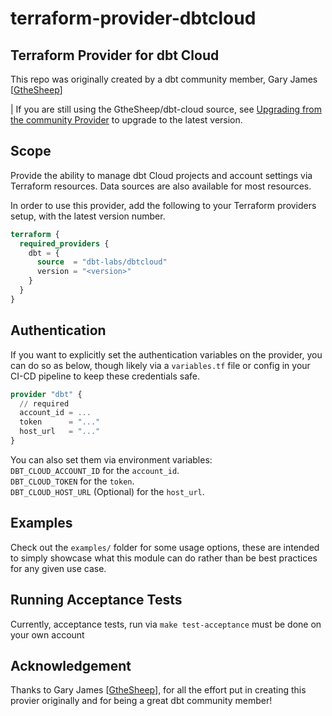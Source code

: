# terraform-provider-dbtcloud

## Terraform Provider for dbt Cloud

This repo was originally created by a dbt community member, Gary James [[GtheSheep](https://github.com/GtheSheep)]

| If you are still using the GtheSheep/dbt-cloud source, see [Upgrading from the community Provider](UPGRADING_PROVIDER.md) to upgrade to the latest version.

## Scope

Provide the ability to manage dbt Cloud projects and account settings via Terraform resources.
Data sources are also available for most resources.

In order to use this provider, add the following to your Terraform providers
setup, with the latest version number.

```terraform
terraform {
  required_providers {
    dbt = {
      source  = "dbt-labs/dbtcloud"
      version = "<version>"
    }
  }
}
```

## Authentication

If you want to explicitly set the authentication variables on the provider, you
can do so as below, though likely via a `variables.tf` file or config in your
CI-CD pipeline to keep these credentials safe.

```terraform
provider "dbt" {
  // required
  account_id = ...
  token      = "..."
  host_url   = "..."
}
```

You can also set them via environment variables:  
`DBT_CLOUD_ACCOUNT_ID` for the `account_id`.  
`DBT_CLOUD_TOKEN` for the `token`.  
`DBT_CLOUD_HOST_URL` (Optional) for the `host_url`.

## Examples

Check out the `examples/` folder for some usage options, these are intended to
simply showcase what this module can do rather than be best practices for any
given use case.

## Running Acceptance Tests

Currently, acceptance tests, run via `make test-acceptance` must be done on your
own account

## Acknowledgement

Thanks to Gary James [[GtheSheep](https://github.com/GtheSheep)], for all the effort put in creating this provier originally
and for being a great dbt community member!

